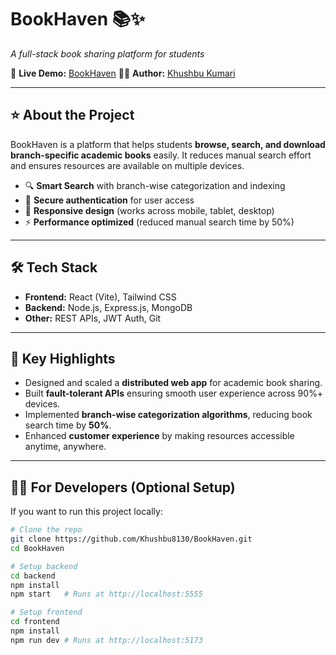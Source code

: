 # BookHaven 📚✨  
_A full-stack book sharing platform for students_  

🚀 **Live Demo:** [BookHaven]([https://bookhaven-demo-link.com](https://drive.google.com/file/d/1uBs4GQd4ArM8JOP3oE9IMbYS_gYo8z6M/view))  
👩‍💻 **Author:** [Khushbu Kumari](https://www.linkedin.com/in/khushbu-kumari-b727b525a/)  

---

## ⭐ About the Project
BookHaven is a platform that helps students **browse, search, and download branch-specific academic books** easily. It reduces manual search effort and ensures resources are available on multiple devices.  

- 🔍 **Smart Search** with branch-wise categorization and indexing  
- 🔐 **Secure authentication** for user access  
- 📱 **Responsive design** (works across mobile, tablet, desktop)  
- ⚡ **Performance optimized** (reduced manual search time by 50%)  

---

## 🛠️ Tech Stack
- **Frontend:** React (Vite), Tailwind CSS  
- **Backend:** Node.js, Express.js, MongoDB  
- **Other:** REST APIs, JWT Auth, Git  

---

## 🎯 Key Highlights
- Designed and scaled a **distributed web app** for academic book sharing.  
- Built **fault-tolerant APIs** ensuring smooth user experience across 90%+ devices.  
- Implemented **branch-wise categorization algorithms**, reducing book search time by **50%**.  
- Enhanced **customer experience** by making resources accessible anytime, anywhere.  

---

## 👩‍💻 For Developers (Optional Setup)
If you want to run this project locally:

```bash
# Clone the repo
git clone https://github.com/Khushbu8130/BookHaven.git
cd BookHaven

# Setup backend
cd backend
npm install
npm start   # Runs at http://localhost:5555

# Setup frontend
cd frontend
npm install
npm run dev # Runs at http://localhost:5173
